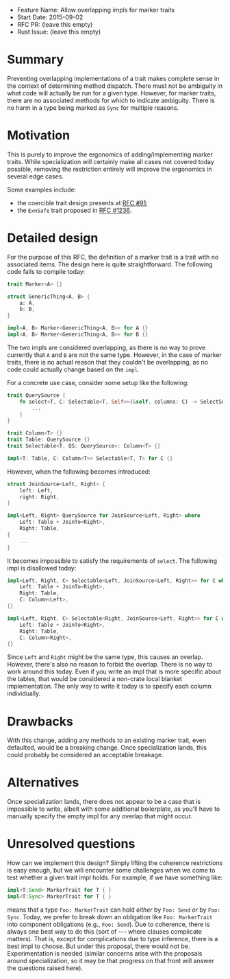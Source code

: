 - Feature Name: Allow overlapping impls for marker traits
- Start Date: 2015-09-02
- RFC PR: (leave this empty)
- Rust Issue: (leave this empty)

# Summary

Preventing overlapping implementations of a trait makes complete sense in the
context of determining method dispatch. There must not be ambiguity in what code
will actually be run for a given type. However, for marker traits, there are no
associated methods for which to indicate ambiguity. There is no harm in a type
being marked as `Sync` for multiple reasons.

# Motivation

This is purely to improve the ergonomics of adding/implementing marker traits.
While specialization will certainly make all cases not covered today possible,
removing the restriction entirely will improve the ergonomics in several edge
cases.

Some examples include:

- the coercible trait design presents at [RFC #91][91];
- the `ExnSafe` trait proposed in [RFC #1236][1236].

[91]: https://github.com/rust-lang/rfcs/pull/91
[1236]: https://github.com/rust-lang/rfcs/pull/1236

# Detailed design

For the purpose of this RFC, the definition of a marker trait is a trait with no
associated items. The design here is quite straightforward. The following code
fails to compile today:

```rust
trait Marker<A> {}

struct GenericThing<A, B> {
    a: A,
    b: B,
}

impl<A, B> Marker<GenericThing<A, B>> for A {}
impl<A, B> Marker<GenericThing<A, B>> for B {}
```

The two impls are considered overlapping, as there is no way to prove currently
that `A` and `B` are not the same type. However, in the case of marker traits,
there is no actual reason that they couldn't be overlapping, as no code could
actually change based on the `impl`.

For a concrete use case, consider some setup like the following:

```rust
trait QuerySource {
    fn select<T, C: Selectable<T, Self>>(&self, columns: C) -> SelectSource<C, Self> {
        ...
    }
}

trait Column<T> {}
trait Table: QuerySource {}
trait Selectable<T, QS: QuerySource>: Column<T> {}

impl<T: Table, C: Column<T>> Selectable<T, T> for C {}
```

However, when the following becomes introduced:

```rust
struct JoinSource<Left, Right> {
    left: Left,
    right: Right,
}

impl<Left, Right> QuerySource for JoinSource<Left, Right> where
    Left: Table + JoinTo<Right>,
    Right: Table,
{
    ...
}
```

It becomes impossible to satisfy the requirements of `select`. The following
impl is disallowed today:

```rust
impl<Left, Right, C> Selectable<Left, JoinSource<Left, Right>> for C where
    Left: Table + JoinTo<Right>,
    Right: Table,
    C: Column<Left>,
{}

impl<Left, Right, C> Selectable<Right, JoinSource<Left, Right>> for C where
    Left: Table + JoinTo<Right>,
    Right: Table,
    C: Column<Right>,
{}
```

Since `Left` and `Right` might be the same type, this causes an overlap.
However, there's also no reason to forbid the overlap. There is no way to work
around this today. Even if you write an impl that is more specific about the
tables, that would be considered a non-crate local blanket implementation. The
only way to write it today is to specify each column individually.

# Drawbacks

With this change, adding any methods to an existing marker trait, even
defaulted, would be a breaking change. Once specialization lands, this could
probably be considered an acceptable breakage.

# Alternatives

Once specialization lands, there does not appear to be a case that is impossible
to write, albeit with some additional boilerplate, as you'll have to manually
specify the empty impl for any overlap that might occur.

# Unresolved questions

How can we implement this design? Simply lifting the coherence
restrictions is easy enough, but we will encounter some challenges
when we come to test whether a given trait impl holds. For example, if
we have something like:

```rust
impl<T:Send> MarkerTrait for T { }
impl<T:Sync> MarkerTrait for T { }
```

means that a type `Foo: MarkerTrait` can hold *either* by `Foo: Send`
*or* by `Foo: Sync`. Today, we prefer to break down an obligation like
`Foo: MarkerTrait` into component obligations (e.g., `Foo: Send`). Due
to coherence, there is always one best way to do this (sort of ---
where clauses complicate matters). That is, except for complications
due to type inference, there is a best impl to choose. But under this
proposal, there would not be. Experimentation is needed (similar
concerns arise with the proposals around specialization, so it may be
that progress on that front will answer the questions raised here).

